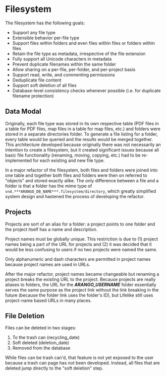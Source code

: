 # Filesystem

The filesystem has the following goals:

* Support any file type
* Extensible behavior per-file type
* Support files within folders and even files within files or folders within files
* Retain the file type as metadata, irrespective of the file extension
* Fully support all Unicode characters in metadata
* Prevent duplicate filenames within the same folder
* Allow sharing on a per-file, per-folder, and per-project basis
* Support read, write, and commenting permissions
* Deduplicate file content
* Support soft deletion of all files
* Database-level consistency checks whenever possible (i.e. for duplicate filename protection)

## Data Modal

Originally, each file type was stored in its own respective table (PDF files in a table for PDF files, map files in a table for map files, etc.) and folders were stored in a separate directories folder. To generate a file listing for a folder, every table would be queried and the results would be merged together. This architecture developed because originally there was not necessarily an intention to create a filesystem, but it created significant issues because all basic file functionality (renaming, moving, copying, etc.) had to be re-implemented for each existing and new file type.

In a major refactor of the filesystem, both files and folders were joined into one table and together both files and folders were then on referred to "objects" and  stored exactly alike. The only difference between a file and a folder is that a folder has the mime type of `vnd.***ARANGO_DB_NAME***.filesystem/directory`, which greatly simplified system design and hastened the process of developing the refactor.

## Projects

Projects are sort of an alias for a folder: a project points to one folder and the project itself has a name and description.

Project names must be globally unique. This restriction is due to (1) project names being a part of the URL for projects and (2) it was decided that it would be less confusing to users if no two projects were named the same.

Only alphanumeric and dash characters are permitted in project names because project names are used in URLs.

After the major refactor, project names became changeable but renaming a project breaks the existing URL to the project. Because projects are really aliases to folders, the URL for the ***ARANGO_USERNAME*** folder essentially serves the same purpose as the project link without the link breaking in the future (because the folder link uses the folder's ID), but Lifelike still uses project-name based URLs in many places.

## File Deletion

Files can be deleted in two stages:

1. To the trash can (recycling_date)
2. Soft deleted (deletion_date)
3. Removed from the database

While files can be trash can'd, that feature is not yet exposed to the user because a trash can page has not been developed. Instead, all files that are deleted jump directly to the "soft deletion" step.

